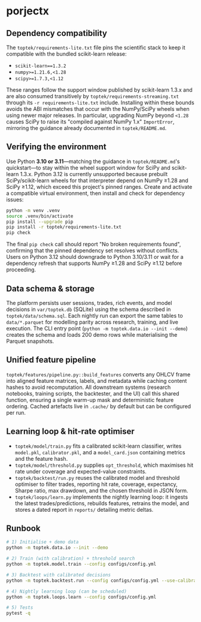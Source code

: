 # porjectx

## Dependency compatibility

The `toptek/requirements-lite.txt` file pins the scientific stack to keep it
compatible with the bundled scikit-learn release:

- `scikit-learn==1.3.2`
- `numpy>=1.21.6,<1.28`
- `scipy>=1.7.3,<1.12`

These ranges follow the support window published by scikit-learn 1.3.x and are
also consumed transitively by `toptek/requirements-streaming.txt` through its
`-r requirements-lite.txt` include. Installing within these bounds avoids the
ABI mismatches that occur with the NumPy/SciPy wheels when using newer major
releases. In particular, upgrading NumPy beyond `<1.28` causes SciPy to raise
its "compiled against NumPy 1.x" `ImportError`, mirroring the guidance already
documented in `toptek/README.md`.

## Verifying the environment

Use Python **3.10 or 3.11**—matching the guidance in `toptek/README.md`'s
quickstart—to stay within the wheel support window for SciPy and
scikit-learn 1.3.x. Python 3.12 is currently unsupported because prebuilt
SciPy/scikit-learn wheels for that interpreter depend on NumPy ≥1.28 and
SciPy ≥1.12, which exceed this project's pinned ranges. Create and activate a
compatible virtual environment, then install and check for dependency issues:

```bash
python -m venv .venv
source .venv/bin/activate
pip install --upgrade pip
pip install -r toptek/requirements-lite.txt
pip check
```

The final `pip check` call should report "No broken requirements found",
confirming that the pinned dependency set resolves without conflicts. Users on
Python 3.12 should downgrade to Python 3.10/3.11 or wait for a dependency
refresh that supports NumPy ≥1.28 and SciPy ≥1.12 before proceeding.

## Data schema & storage

The platform persists user sessions, trades, rich events, and model decisions
in `var/toptek.db` (SQLite) using the schema described in
`toptek/data/schema.sql`. Each nightly run can export the same tables to
`data/*.parquet` for modelling parity across research, training, and live
execution. The CLI entry point (`python -m toptek.data.io --init --demo`)
creates the schema and loads 200 demo rows while materialising the Parquet
snapshots.

## Unified feature pipeline

`toptek/features/pipeline.py::build_features` converts any OHLCV frame into
aligned feature matrices, labels, and metadata while caching content hashes to
avoid recomputation. All downstream systems (research notebooks, training
scripts, the backtester, and the UI) call this shared function, ensuring a
single warm-up mask and deterministic feature ordering. Cached artefacts live in
`.cache/` by default but can be configured per run.

## Learning loop & hit-rate optimiser

* `toptek/model/train.py` fits a calibrated scikit-learn classifier, writes
  `model.pkl`, `calibrator.pkl`, and a `model_card.json` containing metrics and
  the feature hash.
* `toptek/model/threshold.py` supplies `opt_threshold`, which maximises hit rate
  under coverage and expected-value constraints.
* `toptek/backtest/run.py` reuses the calibrated model and threshold optimiser
  to filter trades, reporting hit rate, coverage, expectancy, Sharpe ratio, max
  drawdown, and the chosen threshold in JSON form.
* `toptek/loops/learn.py` implements the nightly learning loop: it ingests the
  latest trades/predictions, rebuilds features, retrains the model, and stores a
  dated report in `reports/` detailing metric deltas.

## Runbook

```bash
# 1) Initialise + demo data
python -m toptek.data.io --init --demo

# 2) Train (with calibration) + threshold search
python -m toptek.model.train --config configs/config.yml

# 3) Backtest with calibrated decisions
python -m toptek.backtest.run --config configs/config.yml --use-calibrated --optimize-threshold

# 4) Nightly learning loop (can be scheduled)
python -m toptek.loops.learn --config configs/config.yml

# 5) Tests
pytest -q
```
